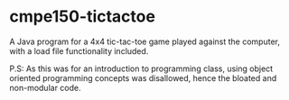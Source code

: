 # cmpe150-tictactoe

A Java program for a 4x4 tic-tac-toe game played against the computer, with a load file functionality included.

P.S: As this was for an introduction to programming class, using object oriented programming concepts was disallowed, hence the bloated and non-modular code.
